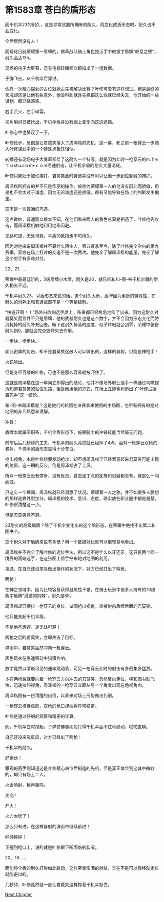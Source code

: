 # 第1583章 苍白的盾形态

而千机伞23的耐久，这是寻常武器所拥有的耐久，而变化成盾形态时，耐久也不会变化。

伞后居然没有人！

而号称目前荣耀第一盾牌的，微草战队骑士角色独活手中的银字盾牌“叹息之壁”，耐久高达135。

现场的电子大屏幕，还有电视转播都立即掐出了一组数据。

子弹飞出，从千机伞后穿过。

依靠一次精心谋划的占位就抢占先机解决比赛？叶修可没有这样想过。但是最终的状况却还是让他有些意外，他没料到就连先机都这么快就已经失去，他开始的一些谋划，都已经落空。

右手荒火，左手碎霜。

视角瞬间已被抢出，千机伞盾并没有跟上变化向这边遮挡。

叶修心中也赞叹了一下。

叶修抢步，反倒是让君莫笑落入了周泽楷的先机，这一幕，和之前一枪穿云一步踏入叶修谋划中的一个特殊点极其相似。

转播还有现场电子大屏幕都给了这耐久一个特写，就是因为此时一枪穿云的m.ｈeｔｕshu.cｏm•ｃｏm高速射击，让千机伞盾的耐久大量消耗。

叶修只能处于被动挨打，君莫笑此时身遭并没有可以让他一步到位躲藏的掩护。

周泽楷所拥有的并不只是华丽的操作。被称为荣耀第一人的他没有因此而骄傲，但是也不会太过于谦虚。因为无论谦虚还是骄傲，都有可能导致在场上的判断发生偏差。

这不是一次普通的巧遇。

这点微妙，普通观众根本不知，在他们看来两人的角色总算是相遇了，叶修抢先攻击，而周泽楷机敏地利用地形闪避。

无路可退，无处可躲，伞盾的抵挡也不可持久。

因为对他来说周泽楷并不算什么陌生人，第五赛季至今，除了叶修完全空白的第九赛季，双方在场上打过的交道不是一次两次。他完全了解周泽楷的能量，完全了解这个对手有多难对付。

22、21……

荣耀中最最低阶的，5级盾牌小木盾，耐久是20，就已经和和-图-书千机伞盾的耐久相去不远。

千机伞耐久23，以盾形态来说的话，这个耐久太低，盾牌因为用途的特殊性，在耐久的消耗上和普通武器不是一个等量级别。

“快避开啊！！”场外兴欣的选手席上，陈果都已经焦急地叫了出来。因为这耐久对君莫笑而言并不只是盾牌，他的武器耐久也是这个数字，并不会因为形态变化而将消耗掉的耐久补充回去。眼下这耐久掉落的速度，似乎转眼就会到零，荣耀中装备耐久到0，那就会完全毁坏失去作用。

一步快，步步快。

如此密集的射击，却不是君莫笑这散人可以做出的，这样的暴射，只能是神枪手！

火花喷出。

但是身经百战的叶修，可也不是那么容易就被吓住了。

这就是周泽楷在这一瞬间立即得出的结论，他并不像场外职业选手一样通过鸟瞰视角知道君莫笑的站位思路，但是他用他的方式，在场上立即也判断出了“叶修占据着先手”这一结论。

和-图-书周泽楷呢？这是他们的轮回在决赛拿来使用的主场图，他所有拥有的是对地图的非凡熟悉和理解。

冲锋！

盾牌本就属圣职系，千机伞盾形态下，施展骑士的冲锋技能当然毫无问题。

前前后后几秒钟的工夫，千机伞的耐久竟然就已经掉了4点，面对一枪穿云双枪的暴射，千机伞的盾形态显得十分苍白。

抢出视角，本是叶修想要发动抢攻，却不想周泽楷早已经留意起来君莫笑可能出现的位置，这一瞬的反应，倒是周泽楷占了上风。

所以一枪穿云没有停步，没有反击，甚至连丁点的犹豫和迟疑都没有，就那么一闪而过。

只这么一个瞬间，周泽楷就已经洞悉了状况。荣耀第一人之称，并不如很多人臆想的那样是靠外型加分，周泽楷的技术、意识、态度，确实放在职业圈中都是翘楚，叶修很清楚这一点。

但是君莫笑竟不避。

23耐久的高级盾牌？除了千机伞变化出的这个盾形态，在荣耀中绝找不出第二和图书个。

这个耐久对于盾牌来说有多低？用一个数据对比就可以很轻易地看出。

周泽楷并不完全了解叶修的选位手法，所以这不是什么以牙还牙。这只是两个同一境界的高端选手，在这张图上信手拈来地对地图的利用。

相遇，在自己还没来及做出操作的状况下，对方已经打出了两枪。

两枪！

在神之领域中，因为比较容易获得且属性不错，在骑士玩家中很多人持有的70级紫字盾牌“浸透的荆棘”，耐久是85。

周泽楷却已横拉一枪穿云的身位，试图抢出视角，直接射杀盾牌后面的君莫笑。

他只能支起千机伞盾。

不是他不想避，是无处可避！

两枪之后的君莫笑，立即失去了目标。

弹雨中，君莫笑猛然冲向一枪穿云。

灰色风衣在急速移动中猎猎作响。

数字竟然以清晰可见的速率跳动着，可见一枪穿云此时的射击有多密集多猛烈。

本在两枪后就要向着一枪穿云方向冲去的君莫笑，忽然反向走位，移和图书动飞快，迅速拉伸视角，周泽楷的一枪穿云立即从另一个角度出现在他视角内。

周泽楷拥有一份清醒的自信，以此来对场上形势做出判别。

一枪穿云横身鱼跃，双枪的枪口却端得异常稳定。

叶修是通过仔细的观察和精密的计算。

刷，千机伞立时撑起，子弹仿佛暴雨般打得千机伞面不住地颤动，啪啪直响。

自己还没来及反应，对方已经出了两枪！

千机伞的耐久。

好家伙！

旁观的高手则知道这是叶修精心站位后制造的先机，但是真正体会到这其中微妙的，却只有场上二人。

火舌喷射，枪声轰鸣。

变向！

开火！

火力太猛了！

那么只有进，在这样暴射的弹雨中继续前进！

砰砰砰砰！

正撞到枪口上，说的就是叶修眼下所面临的状况。

20、19……

而能将伞盾的耐久打得如此跳动，这样密集澎湃的射杀，实在不是可以靠移动走位就能避过的。

几秒钟，叶修竟然就一直让君莫笑这样撑着千机伞抵住。



[Next Chapter](%E7%AC%AC1584%E7%AB%A0%20%E6%9E%AA%E5%93%8D.md)